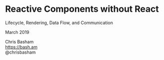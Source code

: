 # Reactive Components without React

Lifecycle, Rendering, Data Flow, and Communication

March 2019

Chris Basham  
https://bash.am  
@chrisbasham
